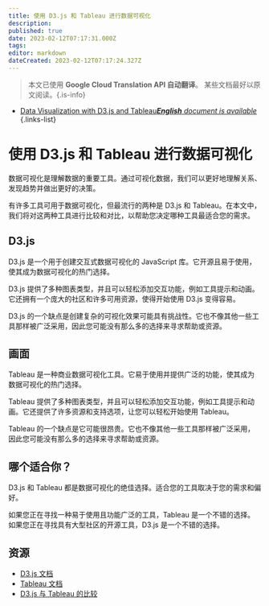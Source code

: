 ```yaml
---
title: 使用 D3.js 和 Tableau 进行数据可视化
description: 
published: true
date: 2023-02-12T07:17:31.000Z
tags: 
editor: markdown
dateCreated: 2023-02-12T07:17:24.327Z
---
```


> 本文已使用 **Google Cloud Translation API 自动翻译**。
某些文档最好以原文阅读。{.is-info}



- [Data Visualization with D3.js and Tableau***English** document is available*](/en/Knowledge-base/Common/data-visualization-with-d3-js-and-tableau)
{.links-list}


# 使用 D3.js 和 Tableau 进行数据可视化

数据可视化是理解数据的重要工具。通过可视化数据，我们可以更好地理解关系、发现趋势并做出更好的决策。

有许多工具可用于数据可视化，但最流行的两种是 D3.js 和 Tableau。在本文中，我们将对这两种工具进行比较和对比，以帮助您决定哪种工具最适合您的需求。

## D3.js

D3.js 是一个用于创建交互式数据可视化的 JavaScript 库。它开源且易于使用，使其成为数据可视化的热门选择。

D3.js 提供了多种图表类型，并且可以轻松添加交互功能，例如工具提示和动画。它还拥有一个庞大的社区和许多可用资源，使得开始使用 D3.js 变得容易。

D3.js 的一个缺点是创建复杂的可视化效果可能具有挑战性。它也不像其他一些工具那样被广泛采用，因此您可能没有那么多的选择来寻求帮助或资源。

## 画面

Tableau 是一种商业数据可视化工具。它易于使用并提供广泛的功能，使其成为数据可视化的热门选择。

Tableau 提供了多种图表类型，并且可以轻松添加交互功能，例如工具提示和动画。它还提供了许多资源和支持选项，让您可以轻松开始使用 Tableau。

Tableau 的一个缺点是它可能很昂贵。它也不像其他一些工具那样被广泛采用，因此您可能没有那么多的选择来寻求帮助或资源。

## 哪个适合你？

D3.js 和 Tableau 都是数据可视化的绝佳选择。适合您的工具取决于您的需求和偏好。

如果您正在寻找一种易于使用且功能广泛的工具，Tableau 是一个不错的选择。如果您正在寻找具有大型社区的开源工具，D3.js 是一个不错的选择。

## 资源

- [D3.js 文档](https://d3js.org/)
- [Tableau 文档](https://onlinehelp.tableau.com/)
- [D3.js 与 Tableau 的比较](https://www.guru99.com/d3-js-vs-tableau.html)